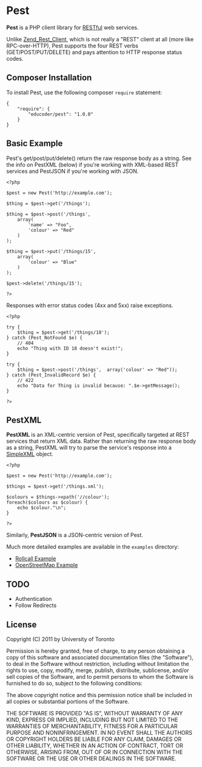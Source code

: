 Pest
====

**Pest** is a PHP client library for [RESTful](http://en.wikipedia.org/wiki/Representational_State_Transfer) 
web services.

Unlike [Zend_Rest_Client](http://framework.zend.com/manual/en/zend.rest.client.html), which is not 
really a "REST" client at all (more like RPC-over-HTTP), Pest supports the four REST verbs 
(GET/POST/PUT/DELETE) and pays attention to HTTP response status codes.

Composer Installation
------------

To install Pest, use the following composer `require` statement:
```
{
    "require": {
        "educoder/pest": "1.0.0"
    }
}

```


Basic Example
-------------

Pest's get/post/put/delete() return the raw response body as a string.
See the info on PestXML (below) if you're working with XML-based REST services and
PestJSON if you're working with JSON.

    <?php

    $pest = new Pest('http://example.com');

    $thing = $pest->get('/things');

    $thing = $pest->post('/things', 
    	array(
    		'name' => "Foo",
    		'colour' => "Red"
    	)
    );

    $thing = $pest->put('/things/15',
    	array(
    		'colour' => "Blue"
    	)
    );

    $pest->delete('/things/15');

    ?>

Responses with error status codes (4xx and 5xx) raise exceptions.

    <?php

    try {
    	$thing = $pest->get('/things/18');
    } catch (Pest_NotFound $e) {
    	// 404
    	echo "Thing with ID 18 doesn't exist!";
    }

    try {
    	$thing = $pest->post('/things',  array('colour' => "Red"));
    } catch (Pest_InvalidRecord $e) {
    	// 422
    	echo "Data for Thing is invalid because: ".$e->getMessage();
    }

    ?>

PestXML
-------

**PestXML** is an XML-centric version of Pest, specifically targeted at REST services that 
return XML data. Rather than returning the raw response body as a string, PestXML will
try to parse the service's response into a [SimpleXML](http://php.net/manual/en/book.simplexml.php) object.

	<?php

	$pest = new Pest('http://example.com');

	$things = $pest->get('/things.xml');

	$colours = $things->xpath('//colour');
	foreach($colours as $colour) {
		echo $colour."\n";
	}

	?>

Similarly, **PestJSON** is a JSON-centric version of Pest.

Much more detailed examples are available in the `examples` directory:

* [Rollcall Example](http://github.com/educoder/pest/blob/master/examples/rollcall_example.php)
* [OpenStreetMap Example](http://github.com/educoder/pest/blob/master/examples/open_street_map_example.php)


TODO
----

* Authentication
* Follow Redirects


License
-------

Copyright (C) 2011 by University of Toronto

Permission is hereby granted, free of charge, to any person obtaining a copy
of this software and associated documentation files (the "Software"), to deal
in the Software without restriction, including without limitation the rights
to use, copy, modify, merge, publish, distribute, sublicense, and/or sell
copies of the Software, and to permit persons to whom the Software is
furnished to do so, subject to the following conditions:

The above copyright notice and this permission notice shall be included in
all copies or substantial portions of the Software.

THE SOFTWARE IS PROVIDED "AS IS", WITHOUT WARRANTY OF ANY KIND, EXPRESS OR
IMPLIED, INCLUDING BUT NOT LIMITED TO THE WARRANTIES OF MERCHANTABILITY,
FITNESS FOR A PARTICULAR PURPOSE AND NONINFRINGEMENT. IN NO EVENT SHALL THE
AUTHORS OR COPYRIGHT HOLDERS BE LIABLE FOR ANY CLAIM, DAMAGES OR OTHER
LIABILITY, WHETHER IN AN ACTION OF CONTRACT, TORT OR OTHERWISE, ARISING FROM,
OUT OF OR IN CONNECTION WITH THE SOFTWARE OR THE USE OR OTHER DEALINGS IN
THE SOFTWARE.
